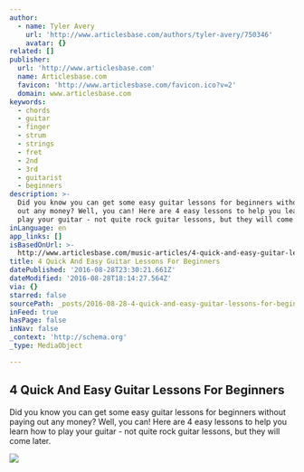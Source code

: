 ```yaml
---
author:
  - name: Tyler Avery
    url: 'http://www.articlesbase.com/authors/tyler-avery/750346'
    avatar: {}
related: []
publisher:
  url: 'http://www.articlesbase.com'
  name: Articlesbase.com
  favicon: 'http://www.articlesbase.com/favicon.ico?v=2'
  domain: www.articlesbase.com
keywords:
  - chords
  - guitar
  - finger
  - strum
  - strings
  - fret
  - 2nd
  - 3rd
  - guitarist
  - beginners
description: >-
  Did you know you can get some easy guitar lessons for beginners without paying
  out any money? Well, you can! Here are 4 easy lessons to help you learn how to
  play your guitar - not quite rock guitar lessons, but they will come later.
inLanguage: en
app_links: []
isBasedOnUrl: >-
  http://www.articlesbase.com/music-articles/4-quick-and-easy-guitar-lessons-for-beginners-4022939.html
title: 4 Quick And Easy Guitar Lessons For Beginners
datePublished: '2016-08-28T23:30:21.661Z'
dateModified: '2016-08-28T18:14:27.564Z'
via: {}
starred: false
sourcePath: _posts/2016-08-28-4-quick-and-easy-guitar-lessons-for-beginners.md
inFeed: true
hasPage: false
inNav: false
_context: 'http://schema.org'
_type: MediaObject

---
```

<article style=""><h1>4 Quick And Easy Guitar Lessons For Beginners</h1><p>Did you know you can get some easy guitar lessons for beginners without paying out any money? Well, you can! Here are 4 easy lessons to help you learn how to play your guitar - not quite rock guitar lessons, but they will come later.</p><img src="http://i1136.photobucket.com/albums/n485/skip1343/site%20photos/Flaming-Guitar-60858.jpg" /></article>